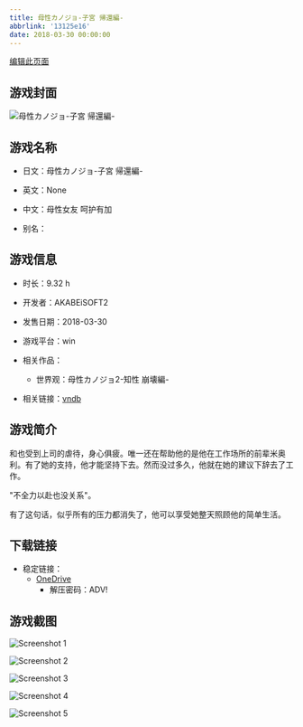 ```yaml
---
title: 母性カノジョ-子宮 帰還編-
abbrlink: '13125e16'
date: 2018-03-30 00:00:00
---
```

[编辑此页面](https://github.com/ACG-3/ADV3-source/blob/main/source/_posts/games/%E6%AF%8D%E6%80%A7%E3%82%AB%E3%83%8E%E3%82%B8%E3%83%A7-%E5%AD%90%E5%AE%AE%20%E5%B8%B0%E9%82%84%E7%B7%A8-.md)

## 游戏封面

![母性カノジョ-子宮 帰還編-](https://pan.timero.xyz/onedrive/img_lib_001/%E6%AF%8D%E6%80%A7%E3%82%AB%E3%83%8E%E3%82%B8%E3%83%A7-%E5%AD%90%E5%AE%AE%20%E5%B8%B0%E9%82%84%E7%B7%A8-_cover.avif)


## 游戏名称

- 日文：母性カノジョ-子宮 帰還編-
- 英文：None
- 中文：母性女友 呵护有加

- 别名：


## 游戏信息

- 时长：9.32 h
- 开发者：AKABEiSOFT2
- 发售日期：2018-03-30
- 游戏平台：win
- 相关作品：
   - 世界观：母性カノジョ2-知性 崩壊編-

- 相关链接：[vndb](https://vndb.org/v21432)


## 游戏简介

和也受到上司的虐待，身心俱疲。唯一还在帮助他的是他在工作场所的前辈米奥利。有了她的支持，他才能坚持下去。然而没过多久，他就在她的建议下辞去了工作。

"不全力以赴也没关系"。

有了这句话，似乎所有的压力都消失了，他可以享受她整天照顾他的简单生活。




## 下载链接

- 稳定链接：
    - [OneDrive](https://pan.timero.xyz/onedrive/adv_lib_001/%E6%AF%8D%E6%80%A7%E3%82%AB%E3%83%8E%E3%82%B8%E3%83%A7-%E5%AD%90%E5%AE%AE%20%E5%B8%B0%E9%82%84%E7%B7%A8-)
        - 解压密码：ADV!



## 游戏截图


![Screenshot 1](https://pan.timero.xyz/onedrive/img_lib_001/%E6%AF%8D%E6%80%A7%E3%82%AB%E3%83%8E%E3%82%B8%E3%83%A7-%E5%AD%90%E5%AE%AE%20%E5%B8%B0%E9%82%84%E7%B7%A8-_Screenshot_1.avif)

![Screenshot 2](https://pan.timero.xyz/onedrive/img_lib_001/%E6%AF%8D%E6%80%A7%E3%82%AB%E3%83%8E%E3%82%B8%E3%83%A7-%E5%AD%90%E5%AE%AE%20%E5%B8%B0%E9%82%84%E7%B7%A8-_Screenshot_2.avif)

![Screenshot 3](https://pan.timero.xyz/onedrive/img_lib_001/%E6%AF%8D%E6%80%A7%E3%82%AB%E3%83%8E%E3%82%B8%E3%83%A7-%E5%AD%90%E5%AE%AE%20%E5%B8%B0%E9%82%84%E7%B7%A8-_Screenshot_3.avif)

![Screenshot 4](https://pan.timero.xyz/onedrive/img_lib_001/%E6%AF%8D%E6%80%A7%E3%82%AB%E3%83%8E%E3%82%B8%E3%83%A7-%E5%AD%90%E5%AE%AE%20%E5%B8%B0%E9%82%84%E7%B7%A8-_Screenshot_4.avif)

![Screenshot 5](https://pan.timero.xyz/onedrive/img_lib_001/%E6%AF%8D%E6%80%A7%E3%82%AB%E3%83%8E%E3%82%B8%E3%83%A7-%E5%AD%90%E5%AE%AE%20%E5%B8%B0%E9%82%84%E7%B7%A8-_Screenshot_5.avif)

